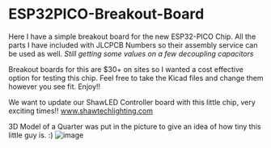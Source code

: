 # ESP32PICO-Breakout-Board

Here I have a simple breakout board for the new ESP32-PICO Chip.
All the parts I have included with JLCPCB Numbers so their assembly service can be used as well.
*Still getting some values on a few decoupling capacitors*

Breakout boards for this are $30+ on sites so I wanted a cost effective option for testing this chip.
Feel free to take the Kicad files and change them however you see fit.  Enjoy!!

We want to update our ShawLED Controller board with this little chip, very exciting times!!
www.shawtechlighting.com

3D Model of a Quarter was put in the picture to give an idea of how tiny this little guy is.  :)
![image](https://user-images.githubusercontent.com/70423454/158304233-d4df24ca-f2b8-41bd-b487-33ba96b00e62.png)
